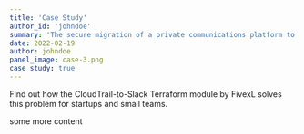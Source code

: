 ```yaml
---
title: 'Case Study'
author_id: 'johndoe'
summary: 'The secure migration of a private communications platform to a modernized digital infrastructure on the AWS cloud'
date: 2022-02-19
author: johndoe
panel_image: case-3.png
case_study: true
---
```

Find out how the CloudTrail-to-Slack Terraform module by FivexL solves this problem for startups and small teams.

some more content
